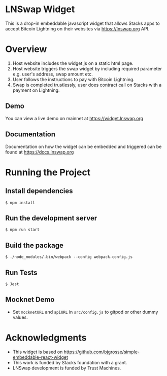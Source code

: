 # LNSwap Widget
This is a drop-in embeddable javascript widget that allows Stacks apps to accept Bitcoin Lightning on their websites via https://lnswap.org API.

# Overview
1. Host website includes the widget js on a static html page.
2. Host website triggers the swap widget by including required parameter e.g. user's address, swap amount etc.
3. User follows the instructions to pay with Bitcoin Lightning.
4. Swap is completed trustlessly, user does contract call on Stacks with a payment on Lightning.

## Demo
You can view a live demo on mainnet at https://widget.lnswap.org

## Documentation
Documentation on how the widget can be embedded and triggered can be found at https://docs.lnswap.org

# Running the Project
## Install dependencies
```
$ npm install
```
## Run the development server
```
$ npm run start
```
## Build the package
```
$ ./node_modules/.bin/webpack --config webpack.config.js
```
## Run Tests
```
$ Jest
```
## Mocknet Demo
* Set `mocknetURL` and `apiURL` in `src/config.js` to gitpod or other dummy values.

# Acknowledgments
* This widget is based on https://github.com/bjgrosse/simple-embeddable-react-widget  
* This work is funded by Stacks foundation with a grant.  
* LNSwap development is funded by Trust Machines.
